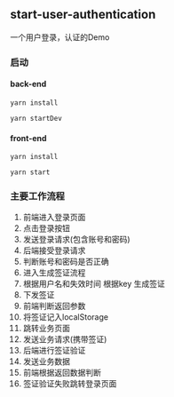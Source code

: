 ## start-user-authentication
一个用户登录，认证的Demo
### 启动
#### back-end
```shell
yarn install

yarn startDev
```

#### front-end
```shell
yarn install

yarn start
```

### 主要工作流程

1. 前端进入登录页面
2. 点击登录按钮
3. 发送登录请求(包含账号和密码)
4. 后端接受登录请求
5. 判断账号和密码是否正确
6. 进入生成签证流程
7. 根据用户名和失效时间 根据key 生成签证
8. 下发签证
9. 前端判断返回参数
10. 将签证记入localStorage
11. 跳转业务页面
12. 发送业务请求(携带签证)
13. 后端进行签证验证
14. 发送业务数据
15. 前端根据返回数据判断
16. 签证验证失败跳转登录页面


